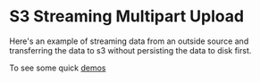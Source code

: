 # S3 Streaming Multipart Upload
Here's an example of streaming data from an outside source and transferring the data to s3 without persisting the data to disk first.

To see some quick [demos](https://github.com/bpoole6/s3-streaming-in-memory/blob/master/src/main/java/com/austin/s3/ExampleMain.java)

